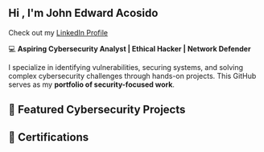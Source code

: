 ## Hi , I'm John Edward Acosido
Check out my [LinkedIn Profile](https://www.linkedin.com/in/john-edward-acosido-08390b140/)

💻 **Aspiring Cybersecurity Analyst | Ethical Hacker | Network Defender**  

I specialize in identifying vulnerabilities, securing systems, and solving complex cybersecurity challenges through hands-on projects. This GitHub serves as my **portfolio of security-focused work**.

## 🚀 Featured Cybersecurity Projects 




## 📜 Certifications





<!--
**payatntall/Payatntall** is a ✨ _special_ ✨ repository because its `README.md` (this file) appears on your GitHub profile.

Here are some ideas to get you started:

- 🔭 I’m currently working on ...
- 🌱 I’m currently learning ...
- 👯 I’m looking to collaborate on ...
- 🤔 I’m looking for help with ...
- 💬 Ask me about ...
- 📫 How to reach me: ...
- 😄 Pronouns: ...
- ⚡ Fun fact: ...
-->
